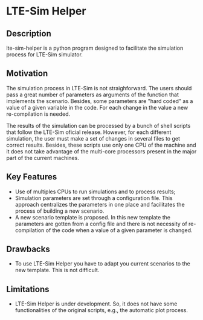 # LTE-Sim Helper #

## Description ##
lte-sim-helper is a python program designed to facilitate the simulation process for LTE-Sim simulator.


## Motivation ##
The simulation process in LTE-Sim is not straighforward. The users should pass a great number of parameters as arguments of the function that implements the scenario. Besides, some parameters are "hard coded" as a value of a given variable in the code. For each change in the value a new re-compilation is needed.

The results of the simulation can be processed by a bunch of shell scripts that follow the LTE-Sim oficial release. However, for each different simulation, the user must make a set of changes in several files to get correct results. Besides, these scripts use only one CPU of the machine and it does not take advantage of the multi-core processors present in the major part of the current machines.

## Key Features ##

  * Use of multiples CPUs to run simulations and to process results;
  * Simulation parameters are set through a configuration file. This approach centralizes the parameters in one place and facilitates the process of building a new scenario.
  * A new scenario template is proposed. In this new template the parameters are gotten from a config file and there is not necessity of re-compilation of the code when a value of a given parameter is changed.


## Drawbacks ##
  * To use LTE-Sim Helper you have to adapt you current scenarios to the new template. This is not difficult.


## Limitations ##
  * LTE-Sim Helper is under development. So, it does not have some functionalities of the original scripts, e.g., the automatic plot process.